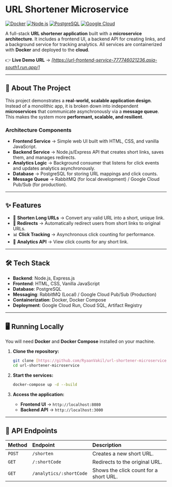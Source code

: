 # URL Shortener Microservice

[![Docker](https://img.shields.io/badge/Docker-2496ED?logo=docker&logoColor=white)](https://www.docker.com/)
[![Node.js](https://img.shields.io/badge/Node.js-43853D?logo=node.js&logoColor=white)](https://nodejs.org/)
[![PostgreSQL](https://img.shields.io/badge/PostgreSQL-316192?logo=postgresql&logoColor=white)](https://www.postgresql.org/)
[![Google Cloud](https://img.shields.io/badge/Google%20Cloud-4285F4?logo=googlecloud&logoColor=white)](https://cloud.google.com/)

A full-stack **URL shortener application** built with a **microservice architecture**.
It includes a frontend UI, a backend API for creating links, and a background service for tracking analytics.
All services are containerized with **Docker** and deployed to the **cloud**.

👉 **Live Demo URL** → *[https://url-frontend-service-777746021236.asia-south1.run.app/]*

---

## 🚀 About The Project

This project demonstrates a **real-world, scalable application design**.
Instead of a monolithic app, it is broken down into independent **microservices** that communicate asynchronously via a **message queue**.
This makes the system more **performant, scalable, and resilient**.

### Architecture Components
- **Frontend Service** → Simple web UI built with HTML, CSS, and vanilla JavaScript.
- **Backend Service** → Node.js/Express API that creates short links, saves them, and manages redirects.
- **Analytics Logic** → Background consumer that listens for click events and updates analytics asynchronously.
- **Database** → PostgreSQL for storing URL mappings and click counts.
- **Message Queue** → RabbitMQ (for local development) / Google Cloud Pub/Sub (for production).

---

## ✨ Features
- 🔗 **Shorten Long URLs** → Convert any valid URL into a short, unique link.
- 🚀 **Redirects** → Automatically redirect users from short links to original URLs.
- 📊 **Click Tracking** → Asynchronous click counting for performance.
- 📡 **Analytics API** → View click counts for any short link.

---

## 🛠 Tech Stack

- **Backend**: Node.js, Express.js
- **Frontend**: HTML, CSS, Vanilla JavaScript
- **Database**: PostgreSQL
- **Messaging**: RabbitMQ (Local) / Google Cloud Pub/Sub (Production)
- **Containerization**: Docker, Docker Compose
- **Deployment**: Google Cloud Run, Cloud SQL, Artifact Registry

---

## 🖥 Running Locally

You will need **Docker** and **Docker Compose** installed on your machine.

1.  **Clone the repository:**
    ```bash
    git clone [https://github.com/RyaanVakil/url-shortener-microservice.git](https://github.com/RyaanVakil/url-shortener-microservice.git)
    cd url-shortener-microservice
    ```

2.  **Start the services:**
    ```bash
    docker-compose up -d --build
    ```
3.  **Access the application:**
    - **Frontend UI** → `http://localhost:8080`
    - **Backend API** → `http://localhost:3000`

---

## 📡 API Endpoints

| Method | Endpoint                | Description                            |
| :----- | :---------------------- | :------------------------------------- |
| `POST` | `/shorten`              | Creates a new short URL.               |
| `GET`  | `/:shortCode`           | Redirects to the original URL.         |
| `GET`  | `/analytics/:shortCode` | Shows the click count for a short URL. |
